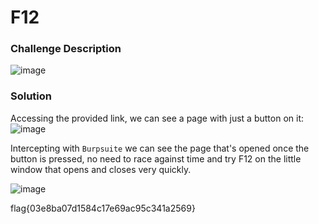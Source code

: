 # F12

### Challenge Description
![image](https://github.com/LazyTitan33/CTF-Writeups/assets/80063008/4df876e9-24b8-4a11-a78b-0175b0376858)

### Solution
Accessing the provided link, we can see a page with just a button on it:
![image](https://github.com/LazyTitan33/CTF-Writeups/assets/80063008/9ad5eee9-4d00-4233-a749-843c5d994deb)

Intercepting with `Burpsuite` we can see the page that's opened once the button is pressed, no need to race against time and try F12 on the little window that opens and closes very quickly.

![image](https://github.com/LazyTitan33/CTF-Writeups/assets/80063008/2ed4a2e1-4549-4c23-a97d-05dcc81edeb8)

flag{03e8ba07d1584c17e69ac95c341a2569}
